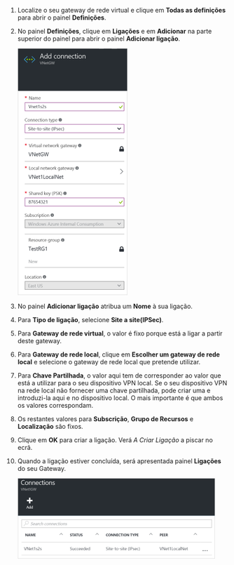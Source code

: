 1. Localize o seu gateway de rede virtual e clique em **Todas as definições** para abrir o painel **Definições**.

2. No painel **Definições**, clique em **Ligações** e em **Adicionar** na parte superior do painel para abrir o painel **Adicionar ligação**.

    ![Criar uma ligação Site a Site](./media/vpn-gateway-add-site-to-site-connection-rm-portal-include/addconnection250.png)

3. No painel **Adicionar ligação** atribua um **Nome** à sua ligação. 

4. Para **Tipo de ligação**, selecione **Site a site(IPSec)**.

5. Para **Gateway de rede virtual**, o valor é fixo porque está a ligar a partir deste gateway.

6. Para **Gateway de rede local**, clique em **Escolher um gateway de rede local** e selecione o gateway de rede local que pretende utilizar. 

7. Para **Chave Partilhada**, o valor aqui tem de corresponder ao valor que está a utilizar para o seu dispositivo VPN local. Se o seu dispositivo VPN na rede local não fornecer uma chave partilhada, pode criar uma e introduzi-la aqui e no dispositivo local. O mais importante é que ambos os valores correspondam.

8. Os restantes valores para **Subscrição**, **Grupo de Recursos** e **Localização** são fixos.

9. Clique em **OK** para criar a ligação. Verá *A Criar Ligação* a piscar no ecrã.

10. Quando a ligação estiver concluída, será apresentada painel **Ligações** do seu Gateway.

    ![Criar uma ligação Site a Site](./media/vpn-gateway-add-site-to-site-connection-rm-portal-include/connectionstatus450.png)




<!--HONumber=Jun16_HO2-->


